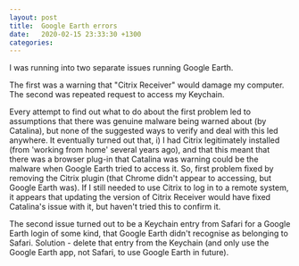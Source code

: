```yaml
---
layout: post
title:  Google Earth errors
date:   2020-02-15 23:33:30 +1300
categories:
---
```

I was running into two separate issues running Google Earth.

The first was a warning that "Citrix Receiver" would damage my computer.
The second was repeated request to access my Keychain.

Every attempt to find out what to do about the first problem led to assumptions that there was genuine malware being warned about (by Catalina), but none of the suggested ways to verify and deal with this led anywhere. It eventually turned out that, i) I had Citrix legitimately installed (from 'working from home' several years ago), and that this meant that there was a browser plug-in that Catalina was warning could be the malware when Google Earth tried to access it. So, first problem fixed by removing the Citrix plugin (that Chrome didn't appear to accessing, but Google Earth was). If I still needed to use Citrix to log in to a remote system, it appears that updating the version of Citrix Receiver would have fixed Catalina's issue with it, but haven't tried this to confirm it.

The second issue turned out to be a Keychain entry from Safari for a Google Earth login of some kind, that Google Earth didn't recognise as belonging to Safari. Solution - delete that entry from the Keychain (and only use the Google Earth app, not Safari, to use Google Earth in future).
